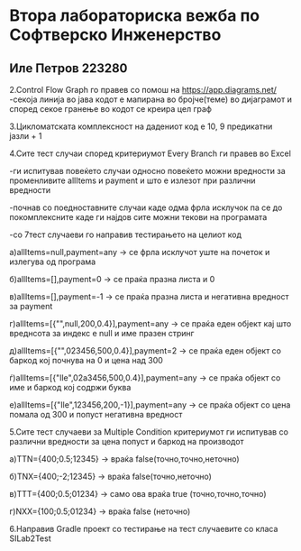 <h1>Втора лабораториска вежба по Софтверско Инженерство</h1>
</hr>
<h2>Иле Петров 223280</h2>
</hr>

2.Control Flow Graph го правев со помош на https://app.diagrams.net/ 
-секоја линија во јава кодот е мапирана во бројче(теме) во дијаграмот и според секое гранење во кодот се креира цел граф

3.Цикломатската комплексност на дадениот код е 10, 9 предикатни јазли + 1

4.Сите тест случаи според критериумот Every Branch ги правев во Excel

-ги испитував повеќето случаи односно повеќето можни вредности за променливите allItems и payment и што е излезот при различни вредности

-почнав со поедноставните случаи каде одма фрла исклучок па се до покомплексните каде ги најдов сите можни текови на програмата

-со 7тест случаеви го направив тестирањето на целиот код 

а)allItems=null,payment=any -> се фрла исклучот уште на почеток и излегува од програма

б)allItems=[],payment=0 -> се праќа празна листа и 0

в)allItems=[],payment=-1 -> се праќа празна листа и негативна вредност за payment

г)allItems=[{"",null,200,0.4}],payment=any -> се праќа еден објект кај што вреднсота за индекс е null и име празен стринг

д)allItems=[{"",023456,500,0.4}],payment=2 -> се праќа еден објект со баркод кој почнува на 0 и цена над 300

ѓ)allItems=[{"Ile",02a3456,500,0.4}],payment=any -> се праќа објект со име и баркод кој содржи буква

е)allItems=[{"Ile",123456,200,-1}],payment=any -> се праќа објект со цена помала од 300 и попуст негативна вредност

5.Сите тест случаеви за Мultiple Condition критериумот ги испитував со различни вредности за цена попуст и баркод на производот

а)TTN={400;0.5;12345} -> враќа false(точно,точно,неточно)

б)TNX={400;-2;12345} -> враќа false(точно,неточно)

в)TTT={400;0.5;01234} -> само ова враќа true (точно,точно,точно)

г)NXX={100;0.5;01234} -> враќа false (неточно)


6.Направив Gradle проект со тестирање на тест случаевите со класа SILab2Test


